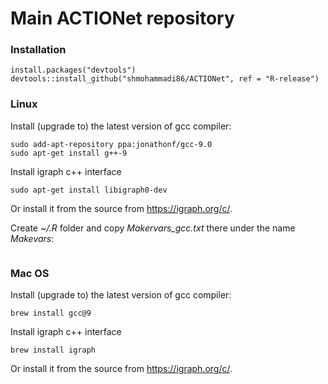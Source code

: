 # Main ACTIONet repository



### Installation

```{r}
install.packages("devtools")
devtools::install_github("shmohammadi86/ACTIONet", ref = "R-release")
```

### Linux

Install (upgrade to) the latest version of gcc compiler:

```{bash}
sudo add-apt-repository ppa:jonathonf/gcc-9.0
sudo apt-get install g++-9
```



Install igraph c++ interface

```{bash}
sudo apt-get install libigraph0-dev
```

Or install it from the source from https://igraph.org/c/.



Create  *~/.R* folder and copy *Makervars_gcc.txt* there under the name *Makevars*: 



```{bash}

```



### Mac OS

Install (upgrade to) the latest version of gcc compiler:

```{bash}
brew install gcc@9
```

Install igraph c++ interface

```{bash}
brew install igraph
```

Or install it from the source from https://igraph.org/c/.







### 